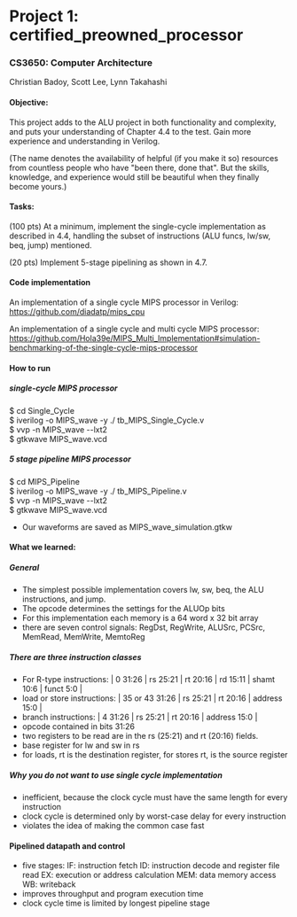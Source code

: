 # Project 1: certified_preowned_processor
### CS3650: Computer Architecture
Christian Badoy, Scott Lee, Lynn Takahashi

#### Objective:

This project adds to the ALU project in both functionality and complexity, and puts your understanding of Chapter 4.4 to the test. Gain more experience and understanding in Verilog.

(The name denotes the availability of helpful (if you make it so) resources from countless people who have "been there, done that". But the skills, knowledge, and experience would still be beautiful when they finally become yours.)


#### Tasks:

(100 pts) At a minimum, implement the single-cycle implementation as described in 4.4, handling the subset of instructions (ALU funcs, lw/sw, beq, jump) mentioned.

(20 pts) Implement 5-stage pipelining as shown in 4.7.



#### Code implementation  
An implementation of a single cycle MIPS processor in Verilog: https://github.com/diadatp/mips_cpu

An implementation of a single cycle and multi cycle MIPS processor:
https://github.com/Hola39e/MIPS_Multi_Implementation#simulation-benchmarking-of-the-single-cycle-mips-processor

#### How to run
##### single-cycle MIPS processor
$ cd Single_Cycle<br>
$ iverilog -o MIPS_wave -y ./ tb_MIPS_Single_Cycle.v<br>
$ vvp -n MIPS_wave --lxt2<br>
$ gtkwave MIPS_wave.vcd<br>

##### 5 stage pipeline MIPS processor
$ cd MIPS_Pipeline<br>
$ iverilog -o MIPS_wave -y ./ tb_MIPS_Pipeline.v<br>
$ vvp -n MIPS_wave --lxt2<br>
$ gtkwave MIPS_wave.vcd<br>

- Our waveforms are saved as MIPS_wave_simulation.gtkw

#### What we learned:
##### General
- The simplest possible implementation covers lw, sw, beq, the ALU instructions, and jump.
- The opcode determines the settings for the ALUOp bits
- For this implementation each memory is a 64 word x 32 bit array
- there are seven control signals: RegDst, RegWrite, ALUSrc, PCSrc, MemRead, MemWrite, MemtoReg

##### There are three instruction classes
- For R-type instructions: | 0  31:26 | rs 25:21 | rt 20:16 | rd 15:11 | shamt 10:6 | funct 5:0 |
- load or store instructions: | 35 or 43 31:26 | rs 25:21 | rt 20:16 | address 15:0 |
- branch instructions: | 4 31:26 | rs 25:21 | rt 20:16 | address 15:0 |
- opcode contained in bits 31:26
- two registers to be read are in the rs (25:21) and rt (20:16) fields.
- base register for lw and sw in rs
- for loads, rt is the destination register, for stores rt, is the source register

##### Why you do not want to use single cycle implementation
- inefficient, because the clock cycle must have the same length for every instruction
- clock cycle is determined only by worst-case delay for every instruction
- violates the idea of making the common case fast

#### Pipelined datapath and control
- five stages:
IF: instruction fetch
ID: instruction decode and register file read
EX: execution or address calculation
MEM: data memory access
WB: writeback
- improves throughput and program execution time
- clock cycle time is limited by longest pipeline stage
